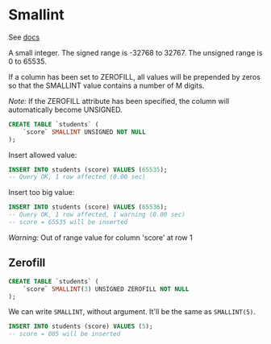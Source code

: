 # Smallint

See [docs](https://mariadb.com/kb/en/smallint/)

A small integer. The signed range is -32768 to 32767. The unsigned range is 0 to 65535.

If a column has been set to ZEROFILL, all values will be prepended by zeros so that the SMALLINT value contains a number of M digits.

*Note:* If the ZEROFILL attribute has been specified, the column will automatically become UNSIGNED.

```sql
CREATE TABLE `students` (
    `score` SMALLINT UNSIGNED NOT NULL
);
```

Insert allowed value:

```sql
INSERT INTO students (score) VALUES (65535);
-- Query OK, 1 row affected (0.00 sec)
```
Insert too big value:

```sql
INSERT INTO students (score) VALUES (65536);
-- Query OK, 1 row affected, 1 warning (0.00 sec)
-- score = 65535 will be inserted
```
*Warning:* Out of range value for column 'score' at row 1

## Zerofill

```sql
CREATE TABLE `students` (
    `score` SMALLINT(3) UNSIGNED ZEROFILL NOT NULL
);
```
We can write `SMALLINT`, without argument. It'll be the same as `SMALLINT(5)`.

```sql
INSERT INTO students (score) VALUES (5);
-- score = 005 will be inserted
```
